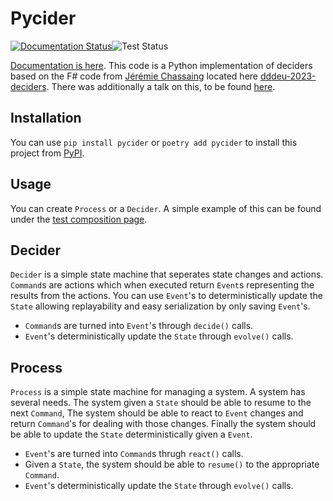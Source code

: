 # Pycider

[![Documentation Status](https://readthedocs.org/projects/pycider/badge/?version=latest)](https://pycider.readthedocs.io/en/latest/?badge=latest)![Test Status](https://github.com/<username>/<repository>/actions/workflows/ci.yml/badge.svg)


[Documentation is here](http://pycider.readthedocs.io/). This code is a Python implementation of deciders based on the F# code from [Jérémie Chassaing](https://github.com/thinkbeforecoding/) located here [dddeu-2023-deciders](https://github.com/thinkbeforecoding/dddeu-2023-deciders). There was additionally a talk on this, to be found [here](https://www.youtube.com/watch?v=72TOhMpEVlA).

## Installation

You can use `pip install pycider` or `poetry add pycider` to install this project from [PyPI](https://pypi.org/project/pycider/).

## Usage

You can create `Process` or a `Decider`. A simple example of this can be found under the [test composition page](./tests/test_compositions.py). 

## Decider 

`Decider` is a simple state machine that seperates state changes and actions. `Command`s are actions which when executed return `Event`s representing the results from the actions. You can use `Event`'s to deterministically update the `State` allowing replayability and easy serialization by only saving `Event`'s. 

* `Command`s are turned into `Event`'s through `decide()` calls.
* `Event`'s deterministically update the `State` through `evolve()` calls.

## Process

`Process` is a simple state machine for managing a system. A system has several needs. The system given a `State` should be able to resume to the next `Command`, The system should be able to react to `Event` changes and return `Command`'s for dealing with those changes. Finally the system should be able to update the `State` deterministically given a `Event`. 

* `Event`'s are turned into `Command`s thrugh `react()` calls.
* Given a `State`, the system should be able to `resume()` to the appropriate `Command`.
* `Event`'s deterministically update the `State` through `evolve()` calls.

